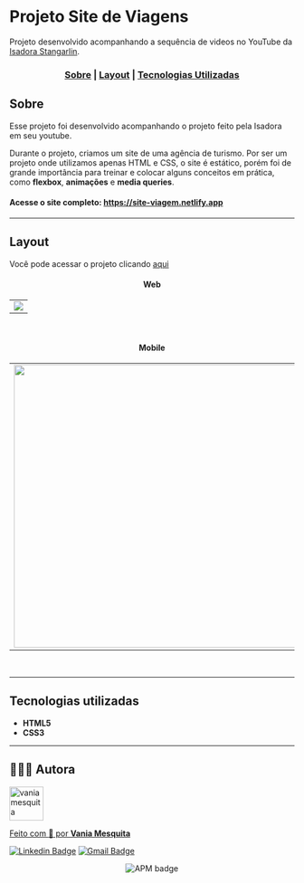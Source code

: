 # Projeto Site de Viagens
Projeto desenvolvido acompanhando a sequência de videos no YouTube da  [Isadora Stangarlin](https://github.com/isadorastan). 


### <p align="center"> [Sobre](#sobre) | [Layout](#layout) | [Tecnologias Utilizadas](#tecnologias-utilizadas) </p>
  

## Sobre 

Esse projeto foi desenvolvido acompanhando o projeto feito pela Isadora em seu youtube.

Durante o projeto, criamos um site de uma agência de turismo. Por ser um projeto onde utilizamos apenas HTML e CSS, o site é estático, porém foi de grande importância para treinar e colocar alguns conceitos em prática, como **flexbox**, **animações** e **media queries**.


#### Acesse o site completo: <a href="https://site-viagem.netlify.app" target="_blank">https://site-viagem.netlify.app</a> 

---

## Layout

Você pode acessar o projeto clicando <a href="https://site-viagem.netlify.app" target="_blank">aqui</a>


#### <p align="center">Web</p>

<table align="center">
   <tr>
    <td valign="top"><img src="assets/web.gif"> </td>
    
   </tr>
 </table>
 <br>


#### <p align="center">Mobile</p> 

<table align="center">
   <tr>
    <td valign="top"><img src="assets/mobile.gif" height="500"> </td>
  </tr>
 </table>
 <br>
 
 ---

## Tecnologias utilizadas

- **HTML5**
- **CSS3**


---

## 👩🏻‍💻 Autora

<a href="https://github.com/vaniamesquita"> <img src="https://avatars.githubusercontent.com/u/70303394?v=4" width="60px;" alt="vaniamesquita"/>
  
 Feito com :blue_heart: por <b>Vania Mesquita</b></a>  <a href="https://github.com/vaniamesquita"> </a>


[![Linkedin Badge](https://img.shields.io/badge/-LinkedIn-blue?style=flat-square&logo=Linkedin&logoColor=white&link=https://www.linkedin.com/in/vaniamesquita/)](https://www.linkedin.com/in/vaniamesquita/)
[![Gmail Badge](https://img.shields.io/badge/-vaniasalesm@gmail.com-D14836?style=flat-square&logo=Gmail&logoColor=white&link=mailto:vaniasalesm@gmail.com)](mailto:vaniasalesm@gmail.com)<br>


<p align="center"> <img alt="APM badge" src="https://img.shields.io/github/license/vaniamesquita/site-viagem"></p>
